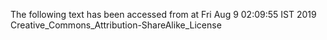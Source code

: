 The following text has been accessed from at Fri Aug 9 02:09:55 IST 2019
Creative_Commons_Attribution-ShareAlike_License
